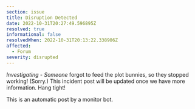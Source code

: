 ```yaml
---
section: issue
title: Disruption Detected
date: 2022-10-31T20:27:49.596895Z
resolved: true
informational: false
resolvedWhen: 2022-10-31T20:13:22.338906Z
affected:
  - Forum
severity: disrupted
---
```

*Investigating* - _Someone_ forgot to feed the plot bunnies, so they stopped working! (Sorry.) This incident post will be updated once we have more information. Hang tight!

This is an automatic post by a monitor bot.
        